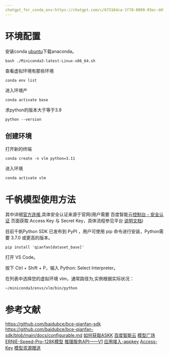 ```yaml
---
chatgpt_for_conda_env:https://chatgpt.com/c/673164ca-1f78-8009-93ec-ddf365b8db4f
---
```

# 环境配置
安装conda 
[ubuntu](https://repo.anaconda.com/archive/Anaconda3-2024.10-1-Linux-x86_64.sh)下载anaconda。

```shell
bash ./Miniconda3-latest-Linux-x86_64.sh 
```

查看虚拟环境有那些环境
```shell
conda env list
```
进入环境产
```shell
conda activate base
```
求python的版本大于等于3.9

```shell
python --version
```
## 创建环境

打开新的终端
```shell
conda create -n vlm python=3.11
```
进入环境
```shell
conda activate vlm
```
# 千帆模型使用方法
其中详细[官方连接](https://cloud.baidu.com/doc/WENXINWORKSHOP/s/clntwmv7t),具体安全认证来源于官网(用户需要 百度智能云[控制台 - 安全认证](https://console.bce.baidu.com/iam/#/iam/accesslist) 页面获取 Access Key 与 Secret Key，具体流程参见平台 [说明文档](https://cloud.baidu.com/doc/Reference/s/9jwvz2egb))



目前千帆Python SDK 已发布到 PyPI ，用户可使用 pip 命令进行安装，Python需要 3.7.0 或更高的版本。

```shell
pip install 'qianfan[dataset_base]'
```

打开 VS Code。

按下 Ctrl + Shift + P，输入 Python: Select Interpreter。

在列表中选择您的虚拟环境 vlm，通常路径为,实例根据实际状况：

```shell
~/miniconda3/envs/vlm/bin/python
```



# 参考文献
https://github.com/baidubce/bce-qianfan-sdk
https://github.com/baidubce/bce-qianfan-sdk/blob/main/docs/configurable.md
[如何获取ASKK](https://cloud.baidu.com/doc/Reference/s/9jwvz2egb)
[百度智能云](https://qianfan.cloud.baidu.com/appbuilder/)
[模型广场](https://console.bce.baidu.com/qianfan/modelcenter/model/buildIn/list)
[ERNIE-Speed-Pro-128K模型](https://cloud.baidu.com/doc/WENXINWORKSHOP/s/Bm0hnziyn)
[推理服务API——V1](https://cloud.baidu.com/doc/WENXINWORKSHOP/s/illg7thxi)
[应用接入-appkey](https://console.bce.baidu.com/qianfan/ais/console/applicationConsole/application/v1)
[Access-Key](https://console.bce.baidu.com/iam/#/iam/accesslist)
[模型资源赠送](https://console.bce.baidu.com/ai_apaas/resource)